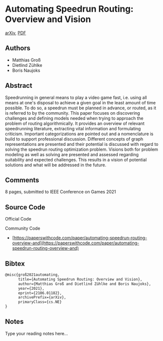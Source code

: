 
# Automating Speedrun Routing: Overview and Vision

[arXiv](https://arxiv.org/abs/2106.01182), [PDF](https://arxiv.org/pdf/2106.01182.pdf)

## Authors

- Matthias Groß
- Dietlind Zühlke
- Boris Naujoks

## Abstract

Speedrunning in general means to play a video game fast, i.e. using all means at one's disposal to achieve a given goal in the least amount of time possible. To do so, a speedrun must be planned in advance, or routed, as it is referred to by the community. This paper focuses on discovering challenges and defining models needed when trying to approach the problem of routing algorithmically. It provides an overview of relevant speedrunning literature, extracting vital information and formulating criticism. Important categorizations are pointed out and a nomenclature is build to support professional discussion. Different concepts of graph representations are presented and their potential is discussed with regard to solving the speedrun routing optimization problem. Visions both for problem modeling as well as solving are presented and assessed regarding suitability and expected challenges. This results in a vision of potential solutions and what will be addressed in the future.

## Comments

8 pages, submitted to IEEE Conference on Games 2021

## Source Code

Official Code



Community Code

- [https://paperswithcode.com/paper/automating-speedrun-routing-overview-and](https://paperswithcode.com/paper/automating-speedrun-routing-overview-and)

## Bibtex

```tex
@misc{groß2021automating,
      title={Automating Speedrun Routing: Overview and Vision}, 
      author={Matthias Groß and Dietlind Zühlke and Boris Naujoks},
      year={2021},
      eprint={2106.01182},
      archivePrefix={arXiv},
      primaryClass={cs.NE}
}
```

## Notes

Type your reading notes here...

